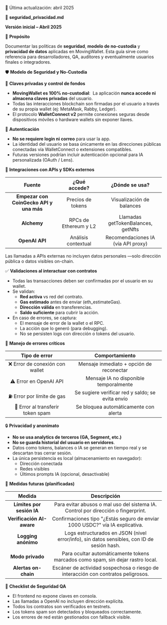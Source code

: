 ﻿📅 Última actualización: abril 2025



🔐 **seguridad\_privacidad.md**

**Versión inicial – Abril 2025**



🎯 **Propósito**

Documentar las políticas de **seguridad**, **modelo de no-custodia** y **privacidad de datos** aplicadas en MovingWallet. Esta guía sirve como referencia para desarrolladores, QA, auditores y eventualmente usuarios finales o integradores.



🛡️ **Modelo de Seguridad y No-Custodia**

🔑 **Claves privadas y control de fondos**

- **MovingWallet es 100% no-custodial**:  La aplicación **nunca accede ni almacena claves privadas** del usuario.  
- Todas las interacciones blockchain son firmadas por el usuario a través de su propia wallet (ej: MetaMask, Rabby, Ledger).  
- El protocolo **WalletConnect v2** permite conexiones seguras desde dispositivos móviles o hardware wallets sin exponer llaves.  

🧠 **Autenticación**

- **No se requiere login ni correo** para usar la app.  
- La identidad del usuario se basa únicamente en las direcciones públicas conectadas vía WalletConnect o extensiones compatibles.  
- Futuras versiones podrían incluir autenticación opcional para IA personalizada (OAuth / Lens).  



🧩 **Integraciones con APIs y SDKs externos**

|**Fuente**|**¿Qué accede?**|**¿Dónde se usa?**|
| :-: | :-: | :-: |
|**Empezar con CoinGecko API y una más**|Precios de tokens|Visualización de balances|
|**Alchemy**|RPCs de Ethereum y L2|Llamadas getTokenBalances, getNfts|
|**OpenAI API**|Análisis contextual|Recomendaciones IA (vía API proxy)|

Las llamadas a APIs externas no incluyen datos personales —solo dirección pública o datos visibles on-chain.



✅ **Validaciones al interactuar con contratos**

- Todas las transacciones deben ser confirmadas por el usuario en su wallet.  
- Se validan:  
  - **Red activa** vs red del contrato.  
  - **Gas estimado** antes de enviar (eth\_estimateGas).  
  - **Dirección válida** en transferencias.  
  - **Saldo suficiente** para cubrir la acción.  
- En caso de errores, se captura:  
  - El mensaje de error de la wallet o el RPC.  
  - La acción que lo generó (para debugging).  
  - No se persisten logs con dirección o tokens del usuario.  



🧯 **Manejo de errores críticos**

|**Tipo de error**|**Comportamiento**|
| :-: | :-: |
|❌ Error de conexión con wallet|Mensaje inmediato + opción de reconectar|
|⚠️ Error en OpenAI API|Mensaje IA no disponible temporalmente|
|⛽ Error por límite de gas|Se sugiere verificar red y saldo; se evita envío|
|🛑 Error al transferir token spam|Se bloquea automáticamente con alerta|



🔒 **Privacidad y anonimato**

- **No se usa analytics de terceros (GA, Segment, etc.)**  
- **No se guarda historial del usuario en servidores**.  
- Datos como tokens, balances o IA se generan en tiempo real y se descartan tras cerrar sesión.  
- La única persistencia es local (almacenamiento en navegador):  
  - Dirección conectada  
  - Redes visibles  
  - Últimos prompts IA (opcional, desactivable)  



🔭 **Medidas futuras (planificadas)**

|**Medida**|**Descripción**|
| :-: | :-: |
|**Límites por sesión IA**|Para evitar abusos o mal uso del sistema IA. Control por dirección o fingerprint.|
|**Verificación AI-aware**|Confirmaciones tipo "¿Estás seguro de enviar 1000 USDC?" vía IA explicativa.|
|**Logging anónimo**|Logs estructurados en JSON (nivel error/info), sin datos sensibles, con ID de sesión hash.|
|**Modo privado**|Para ocultar automáticamente tokens marcados como spam, sin dejar rastro local.|
|**Alertas on-chain**|Escáner de actividad sospechosa o riesgo de interacción con contratos peligrosos.|



🧪 **Checklist de Seguridad QA**

- El frontend no expone claves en consola.  
- Las llamadas a OpenAI no incluyen dirección explícita.  
- Todos los contratos son verificados en testnets.  
- Los tokens spam son detectados y bloqueados correctamente.  
- Los errores de red están gestionados con fallback visible.  






